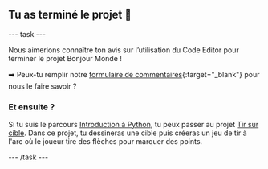 <h2 class="c-project-heading--task">Tu as terminé le projet 🎉</h2>

\--- task ---

Nous aimerions connaître ton avis sur l’utilisation du Code Editor pour terminer le projet Bonjour Monde !

➡️ Peux-tu remplir notre [formulaire de commentaires](https://form.raspberrypi.org/4873648){:target="_blank"} pour nous le faire savoir ?

### Et ensuite ?

Si tu suis le parcours [Introduction à Python](https://projects.raspberrypi.org/en/raspberrypi/python-intro), tu peux passer au projet [Tir sur cible](https://projects.raspberrypi.org/en/projects/target-practice). Dans ce projet, tu dessineras une cible puis créeras un jeu de tir à l'arc où le joueur tire des flèches pour marquer des points.

\--- /task ---
